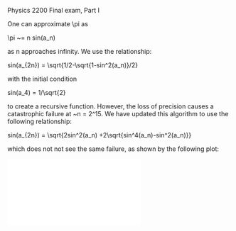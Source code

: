 Physics 2200 Final exam, Part I

One can approximate \pi as 

\pi ~= n sin(a_n) 

as n approaches infinity. We use the relationship:

sin(a\_{2n}) = \sqrt{1/2-\sqrt{1-sin^2(a\_n)}/2}

with the initial condition

sin(a_4) = 1/\sqrt{2}

to create a recursive function. However, the loss of precision causes a catastrophic failure at ~n = 2^15. We have updated this algorithm to use the following relationship:

sin(a\_{2n}) = \sqrt{2sin^2(a\_n) +2\sqrt{sin^4(a\_n)-sin^2(a\_n)}}

which does not not see the same failure, as shown by the following plot: 

![](pi-poly-u.pdf)
